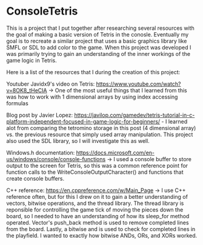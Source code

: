 # ConsoleTetris
This is a project that I put together after researching several resources with the goal of making a basic version of Tetris in the conosle. Eventually my goal is to recreate a similar project that uses a basic graphics library like SMFL or SDL to add color to the game. When this project was developed I was primarily trying to gain an understanding of the inner workings of the game logic in Tetris.

Here is a list of the resources that I during the creation of this project:

Youtuber Javidx9's video on Tetris:
https://www.youtube.com/watch?v=8OK8_tHeCIA -> One of the most useful things that I learned from this was how to work with 1 dimensional arrays by using index accessing formulas

Blog post by Javier Lopez:
https://javilop.com/gamedev/tetris-tutorial-in-c-platform-independent-focused-in-game-logic-for-beginners/ - I learned alot from comparing the tetromino storage in this post (4 dimensional array) vs. the previous resource that simply used array manipulation. This project also used the SDL library, so I will investigate this as well.

Windows.h documentation:
https://docs.microsoft.com/en-us/windows/console/console-functions -> I used a console buffer to store output to the screen for Tetris, so this was a common reference point for function calls to the WriteConsoleOutputCharacter() and functions that create console buffers.

C++ reference:
https://en.cppreference.com/w/Main_Page -> I use C++ reference often, but for this I drew on it to gain a better understanding of vectors, bitwise operations, and the thread library. The thread library is reponsible for controlling the game tick of moving the pieces down the board, so I needed to have an understanding of how its sleep_for method operated. Vector's push_back method is used to remove completed lines from the board. Lastly, a bitwise and is used to check for completed lines in the playfield. I wanted to exactly how bitwise ANDs, ORs, and XORs worked.
